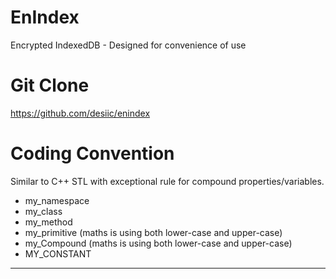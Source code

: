 # EnIndex
Encrypted IndexedDB - Designed for convenience of use

# Git Clone
https://github.com/desiic/enindex

# Coding Convention
Similar to C++ STL with exceptional rule for compound properties/variables.
  * my_namespace
  * my_class
  * my_method
  * my_primitive (maths is using both lower-case and upper-case)
  * my_Compound (maths is using both lower-case and upper-case)
  * MY_CONSTANT
___  
